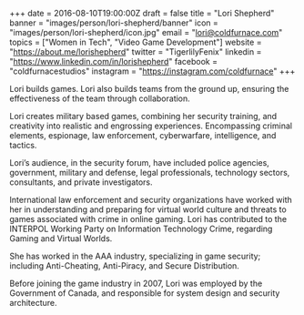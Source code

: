 +++
date = 2016-08-10T19:00:00Z
draft = false
title = "Lori Shepherd"
banner = "images/person/lori-shepherd/banner"
icon = "images/person/lori-shepherd/icon.jpg"
email = "lori@coldfurnace.com"
topics = ["Women in Tech", "Video Game Development"]
website = "https://about.me/lorishepherd"
twitter = "TigerlilyFenix"
linkedin = "https://www.linkedin.com/in/lorishepherd"
facebook = "coldfurnacestudios"
instagram = "https://instagram.com/coldfurnace"
+++


Lori builds games. Lori also builds teams from the ground up, ensuring the effectiveness of the team through collaboration.

Lori creates military based games, combining her security training, and creativity into realistic and engrossing experiences. Encompassing criminal elements, espionage, law enforcement, cyberwarfare, intelligence, and tactics.

Lori’s audience, in the security forum, have included police agencies, government, military and defense, legal professionals, technology sectors, consultants, and private investigators.

International law enforcement and security organizations have worked with her in understanding and preparing for virtual world culture and threats to games associated with crime in online gaming. Lori has contributed to the INTERPOL Working Party on Information Technology Crime, regarding Gaming and Virtual Worlds.

She has worked in the AAA industry, specializing in game security; including Anti-Cheating, Anti-Piracy, and Secure Distribution.

Before joining the game industry in 2007, Lori was employed by the Government of Canada, and responsible for system design and security architecture.
